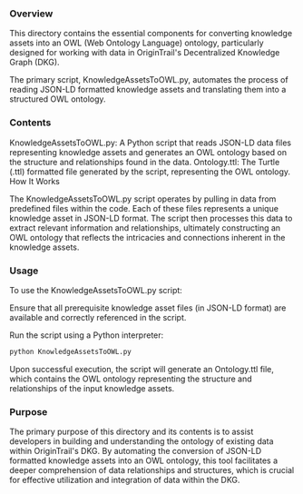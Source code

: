 ### Overview

This directory contains the essential components for converting knowledge assets into an OWL (Web Ontology Language) ontology, particularly designed for working with data in OriginTrail's Decentralized Knowledge Graph (DKG). 

The primary script, KnowledgeAssetsToOWL.py, automates the process of reading JSON-LD formatted knowledge assets and translating them into a structured OWL ontology.

### Contents
KnowledgeAssetsToOWL.py: A Python script that reads JSON-LD data files representing knowledge assets and generates an OWL ontology based on the structure and relationships found in the data.
Ontology.ttl: The Turtle (.ttl) formatted file generated by the script, representing the OWL ontology.
How It Works

The KnowledgeAssetsToOWL.py script operates by pulling in data from predefined files within the code. Each of these files represents a unique knowledge asset in JSON-LD format. The script then processes this data to extract relevant information and relationships, ultimately constructing an OWL ontology that reflects the intricacies and connections inherent in the knowledge assets.

### Usage

To use the KnowledgeAssetsToOWL.py script:

Ensure that all prerequisite knowledge asset files (in JSON-LD format) are available and correctly referenced in the script.

Run the script using a Python interpreter:


```bash
python KnowledgeAssetsToOWL.py
```

Upon successful execution, the script will generate an Ontology.ttl file, which contains the OWL ontology representing the structure and relationships of the input knowledge assets.

### Purpose

The primary purpose of this directory and its contents is to assist developers in building and understanding the ontology of existing data within OriginTrail's DKG. By automating the conversion of JSON-LD formatted knowledge assets into an OWL ontology, this tool facilitates a deeper comprehension of data relationships and structures, which is crucial for effective utilization and integration of data within the DKG.